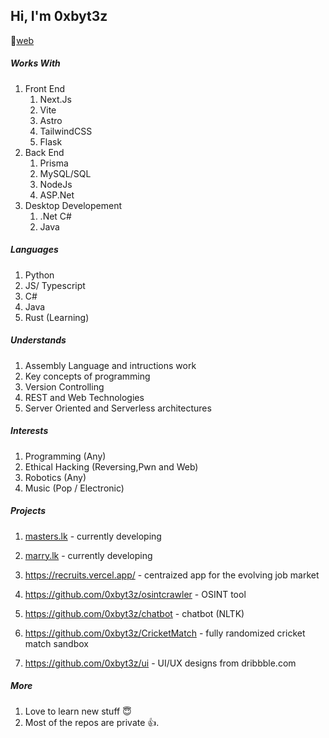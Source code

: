 ## Hi, I'm 0xbyt3z

🔗[web](https://byt3z.vercel.app)

##### Works With

1. Front End 
    1. Next.Js
    2. Vite
    3. Astro
    4. TailwindCSS
    5. Flask
2. Back End 
    1. Prisma
    2. MySQL/SQL
    3. NodeJs
    4. ASP.Net
3. Desktop Developement 
    1. .Net C#
    2. Java

##### Languages

1. Python
2. JS/ Typescript
3. C#
4. Java
5. Rust (Learning)

##### Understands

1. Assembly Language and intructions work
2. Key concepts of programming
3. Version Controlling
4. REST and Web Technologies
5. Server Oriented and Serverless architectures

##### Interests

1. Programming (Any)
2. Ethical Hacking (Reversing,Pwn and Web)
3. Robotics (Any)
4. Music (Pop / Electronic)


##### Projects

1. [masters.lk](https://masters.lk) - currently developing
2. [marry.lk](https://marry.lk) - currently developing

1. https://recruits.vercel.app/ - centraized app for the evolving job market
2. https://github.com/0xbyt3z/osintcrawler - OSINT tool
3. https://github.com/0xbyt3z/chatbot - chatbot (NLTK)
4. https://github.com/0xbyt3z/CricketMatch - fully randomized cricket match sandbox
5. https://github.com/0xbyt3z/ui - UI/UX designs from dribbble.com

##### More

1. Love to learn new stuff 😇
2. Most of the repos are private 👍.
